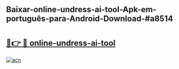 ## Baixar-online-undress-ai-tool-Apk-em-português​-para-Android-Download-#a8514

# <h2><a href="https://ainizakaria.my?title=online-undress-ai-tool&ref=20M">🔗👉 🔴 online-undress-ai-tool</a></h2>

[![acn](https://github.com/user-attachments/assets/0f9c940e-d8b0-45ae-aac7-cd30a18b3e1c)](https://ainizakaria.my?title=online-undress-ai-tool&ref=20M)

